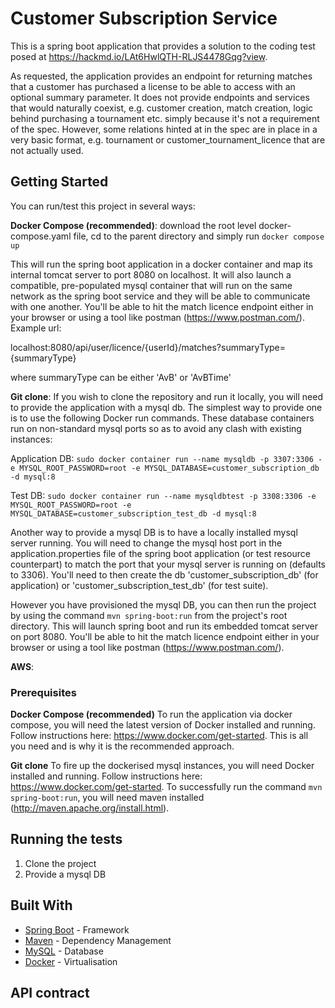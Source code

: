 # Customer Subscription Service

This is a spring boot application that provides a solution to the coding test posed at https://hackmd.io/LAt6HwlQTH-RLJS4478Gqg?view.

As requested, the application provides an endpoint for returning matches that a customer has purchased a license to be able to access with an optional summary parameter. It does not provide endpoints and services that would naturally coexist, e.g. customer creation, match creation, logic behind purchasing a tournament etc. simply because it's not a requirement of the spec. However, some relations hinted at in the spec are in place in a very basic format, e.g. tournament or customer_tournament_licence that are not actually used.

## Getting Started

You can run/test this project in several ways:

**Docker Compose (recommended)**: download the root level docker-compose.yaml file, cd to the parent directory and simply run
`docker compose up`

This will run the spring boot application in a docker container and map its internal tomcat server to port 8080 on localhost. It will also launch a compatible, pre-populated mysql container that will run on the same network as the spring boot service and they will be able to communicate with one another. You'll be able to hit the match licence endpoint either in your browser or using a tool like postman (https://www.postman.com/). Example url:

localhost:8080/api/user/licence/{userId}/matches?summaryType={summaryType}

where summaryType can be either 'AvB' or 'AvBTime'


**Git clone**: If you wish to clone the repository and run it locally, you will need to provide the application with a mysql db. The simplest way to provide one is to use the following Docker run commands. These database containers run on non-standard mysql ports so as to avoid any clash with existing instances:

Application DB:
`sudo docker container run --name mysqldb -p 3307:3306 -e MYSQL_ROOT_PASSWORD=root -e MYSQL_DATABASE=customer_subscription_db -d mysql:8`

Test DB:
`sudo docker container run --name mysqldbtest -p 3308:3306 -e MYSQL_ROOT_PASSWORD=root -e MYSQL_DATABASE=customer_subscription_test_db -d mysql:8`

Another way to provide a mysql DB is to have a locally installed mysql server running. You will need to change the mysql host port in the application.properties file of the spring boot application (or test resource counterpart) to match the port that your mysql server is running on (defaults to 3306). You'll need to then create the db 'customer_subscription_db' (for application) or 'customer_subscription_test_db' (for test suite).

However you have provisioned the mysql DB, you can then run the project by using the command `mvn spring-boot:run` from the project's root directory. This will launch spring boot and run its embedded tomcat server on port 8080. You'll be able to hit the match licence endpoint either in your browser or using a tool like postman (https://www.postman.com/).

**AWS**:



### Prerequisites

**Docker Compose (recommended)** To run the application via docker compose, you will need the latest version of Docker installed and running. Follow instructions here: https://www.docker.com/get-started. This is all you need and is why it is the recommended approach.

**Git clone** To fire up the dockerised mysql instances, you will need Docker installed and running. Follow instructions here: https://www.docker.com/get-started. To successfully run the command `mvn spring-boot:run`, you will need maven installed (http://maven.apache.org/install.html). 

## Running the tests

1. Clone the project
2. Provide a mysql DB 


## Built With

* [Spring Boot](https://spring.io/projects/spring-boot) - Framework
* [Maven](https://maven.apache.org/) - Dependency Management
* [MySQL](https://www.mysql.com/) - Database
* [Docker](https://www.docker.com/) - Virtualisation 

## API contract
